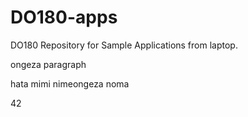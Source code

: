 # DO180-apps
DO180 Repository for Sample Applications from laptop.

ongeza paragraph 

hata mimi nimeongeza noma

42